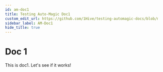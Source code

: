 ```yaml
---
id: am-doc1
title: Testing Auto-Magic Doc1
custom_edit_url: https://github.com/1Hive/testing-automagic-docs/blob/master/docs/doc1.md
sidebar_label: AM-Doc1
hide_title: true
---
```

<!-- This file is generated by /website/scripts/sync-util.js - changes will be overwritten! -->

# Doc 1

This is doc1. Let's see if it works!

